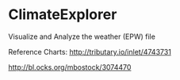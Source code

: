 # ClimateExplorer
Visualize and Analyze the weather (EPW) file 


Reference Charts:
http://tributary.io/inlet/4743731

http://bl.ocks.org/mbostock/3074470
